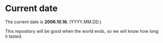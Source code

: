 # Current date

The current date is **2006.10.16.** (YYYY.MM.DD.)

This repository will be good when the world ends, so we will know how long it lasted.